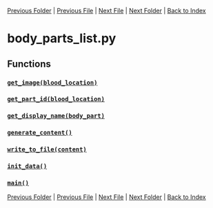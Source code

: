[Previous Folder](../items/item_article.md) | [Previous File](body_locations_list.md) | [Next File](clothing_list.md) | [Next Folder](../objects/components.md) | [Back to Index](../../index.md)

# body_parts_list.py

## Functions

### [`get_image(blood_location)`](https://github.com/Vaileasys/pz-wiki_parser/blob/main/scripts/lists/body_parts_list.py#L28)
### [`get_part_id(blood_location)`](https://github.com/Vaileasys/pz-wiki_parser/blob/main/scripts/lists/body_parts_list.py#L44)
### [`get_display_name(body_part)`](https://github.com/Vaileasys/pz-wiki_parser/blob/main/scripts/lists/body_parts_list.py#L54)
### [`generate_content()`](https://github.com/Vaileasys/pz-wiki_parser/blob/main/scripts/lists/body_parts_list.py#L68)
### [`write_to_file(content)`](https://github.com/Vaileasys/pz-wiki_parser/blob/main/scripts/lists/body_parts_list.py#L91)
### [`init_data()`](https://github.com/Vaileasys/pz-wiki_parser/blob/main/scripts/lists/body_parts_list.py#L99)
### [`main()`](https://github.com/Vaileasys/pz-wiki_parser/blob/main/scripts/lists/body_parts_list.py#L112)


[Previous Folder](../items/item_article.md) | [Previous File](body_locations_list.md) | [Next File](clothing_list.md) | [Next Folder](../objects/components.md) | [Back to Index](../../index.md)
